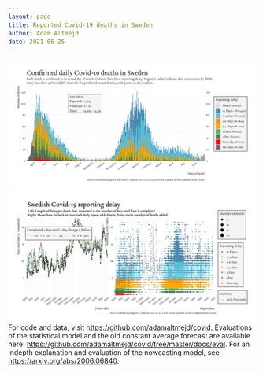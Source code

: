 ```yaml
---
layout: page
title: Reported Covid-19 deaths in Sweden
author: Adam Altmejd
date: 2021-06-25
---
```


![Graph of Swedish Covid-19 deaths with reporting delay.](deaths_lag_sweden_2021-06-25.png "Swedish Covid-19 deaths.")
![Graph of Swedish Covid-19 reporting delay in daily deaths.](lag_trend_sweden_2021-06-25.png "Trend in Swedish Covid-19 mortality reporting delay.")
For code and data, visit <https://github.com/adamaltmejd/covid>.
Evaluations of the statistical model and the old constant average forecast are available here: <https://github.com/adamaltmejd/covid/tree/master/docs/eval>.
For an indepth explanation and evaluation of the nowcasting model, see <https://arxiv.org/abs/2006.06840>.
